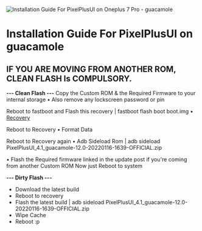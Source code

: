 ![Installation Guide For PixelPlusUI on Oneplus 7 Pro - guacamole](https://i.imgur.com/pmZkslu.png "Installation")

# Installation Guide For PixelPlusUI on guacamole

## IF YOU ARE MOVING FROM ANOTHER ROM, CLEAN FLASH Is COMPULSORY.

**--- Clean Flash ---**
Copy the Custom ROM & the Required Firmware to your internal storage
• Also remove any lockscreen password or pin

Reboot to fastboot and Flash this recovery | fastboot flash boot boot.img
• [Recovery](https://drive.google.com/file/d/1DlXZdlxATqlH1Ny4ocvPk0kzdPXr5SO9/view)


Reboot to Recovery
• Format Data

Reboot to Recovery again
• Adb Sideload Rom | adb sideload PixelPlusUI_4.1_guacamole-12.0-20220116-1639-OFFICIAL.zip

• Flash the Required firmware linked in the update post if you're coming from another Custom ROM
Now just Reboot to system

**--- Dirty Flash ---**
- Download the latest build
- Reboot to recovery
- Flash the latest build | adb sideload PixelPlusUI_4.1_guacamole-12.0-20220116-1639-OFFICIAL.zip
- Wipe Cache
- Reboot :p
